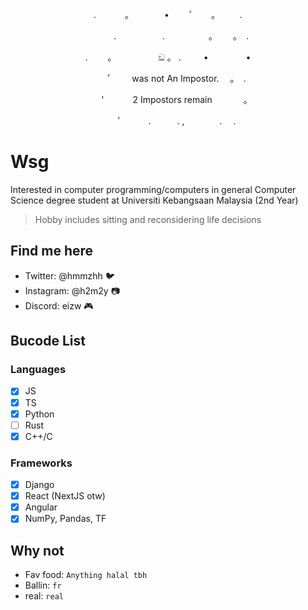<p align="center">
. 　　　。　　　　•　 　ﾟ　　。 　　.
</p>
<p align="center">
　　　.　　　 　　.　　　　　。　　 。　. 　
</p>
<p align="center">
.　　 。　　　　　 ඞ 。 . 　　 • 　　　　•
</p>
<p align="center">
　　ﾟ　　     was not An Impostor.　 。　.
</p>
<p align="center">
　　'　　　     2 Impostors remain 　 　　。
</p>
<p align="center">
　　ﾟ　　　.　　　. ,　　　　.　 .
</p>


# Wsg
Interested in computer programming/computers in general
Computer Science degree student at Universiti Kebangsaan Malaysia (2nd Year) <br />
> Hobby includes sitting and reconsidering life decisions

## Find me here
- Twitter: @hmmzhh :bird:
- Instagram: @h2m2y 📷
- Discord: eizw 🎮

## Bucode List
### Languages
- [x] JS
- [x] TS
- [x] Python
- [ ] Rust
- [x] C++/C
### Frameworks
- [x] Django
- [x] React (NextJS otw)
- [x] Angular
- [x] NumPy, Pandas, TF

## Why not
- Fav food: `Anything halal tbh`
- Ballin: `fr`
- real: `real`
<!---
eizw/eizw is a ✨ special ✨ repository because its `README.md` (this file) appears on your GitHub profile.
You can click the Preview link to take a look at your changes.
--->
